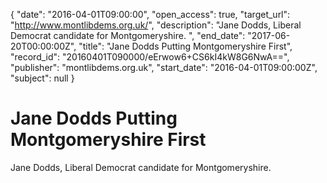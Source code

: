 {
  "date": "2016-04-01T09:00:00", 
  "open_access": true, 
  "target_url": "http://www.montlibdems.org.uk/", 
  "description": "Jane Dodds, Liberal Democrat candidate for Montgomeryshire. ", 
  "end_date": "2017-06-20T00:00:00Z", 
  "title": "Jane Dodds Putting Montgomeryshire First", 
  "record_id": "20160401T090000/eErwow6+CS6kI4kW8G6NwA==", 
  "publisher": "montlibdems.org.uk", 
  "start_date": "2016-04-01T09:00:00Z", 
  "subject": null
}

# Jane Dodds Putting Montgomeryshire First

Jane Dodds, Liberal Democrat candidate for Montgomeryshire. 